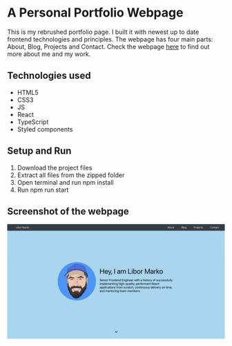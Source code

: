 # A Personal Portfolio Webpage
This is my rebrushed portfolio page. I built it with newest up to date frontend technologies and principles. The webpage has four main parts: About, Blog, Projects and Contact. Check the webpage [here](https://libormarko.github.io/) to find out more about me and my work.

## Technologies used
* HTML5
* CSS3
* JS
* React
* TypeScript
* Styled components

## Setup and Run
1. Download the project files
2. Extract all files from the zipped folder
3. Open terminal and run npm install
4. Run npm run start

## Screenshot of the webpage
![Screenshot of the webpage](./screenshot.png)